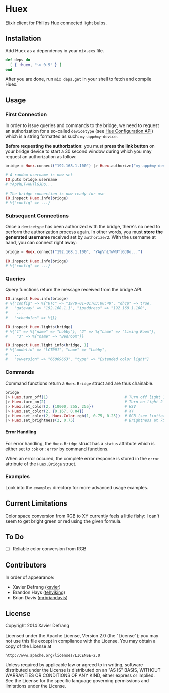 # Huex

Elixir client for Philips Hue connected light bulbs.

## Installation

Add Huex as a dependency in your `mix.exs` file.

```elixir
def deps do
  [ { :huex, "~> 0.5" } ]
end
```

After you are done, run `mix deps.get` in your shell to fetch and compile Huex.

## Usage

### First Connection

In order to issue queries and commands to the bridge, we need to request an authorization for a so-called `devicetype` (see [Hue Configuration API](http://www.developers.meethue.com/documentation/configuration-api)) which is a string formatted as such: `my-app#my-device`.

**Before requesting the authorization**: you must **press the link button** on your bridge device to start a 30 second window during which you may request an authorization as follow:

```elixir
bridge = Huex.connect("192.168.1.100") |> Huex.authorize("my-app#my-device")

# A random username is now set
IO.puts bridge.username
# YApVhLTwWUTlGJDo...

# The bridge connection is now ready for use
IO.inspect Huex.info(bridge)
# %{"config" => ...}

```

### Subsequent Connections

Once a `devicetype` has been authorized with the bridge, there's no need to perform the authorization process again. In other words, you must **store the generated username** received set by `authorize/2`. With the username at hand, you can connect right away:

```elixir
bridge = Huex.connect("192.168.1.100", "YApVhLTwWUTlGJDo...")

IO.inspect Huex.info(bridge)
# %{"config" => ...}

```

### Queries

Query functions return the message received from the bridge API.

```elixir
IO.inspect Huex.info(bridge)
# %{"config" => %{"UTC" => "1970-01-01T03:00:40", "dhcp" => true,
#   "gateway" => "192.168.1.1", "ipaddress" => "192.168.1.100",
#    ...
#   "schedules" => %{}}

IO.inspect Huex.lights(bridge)
# %{"1" => %{"name" => "Lobby"}, "2" => %{"name" => "Living Room"},
#    "3" => %{"name" => "Bedroom"}}

IO.inspect Huex.light_info(bridge, 1)
# %{"modelid" => "LCT001", "name" => "Lobby",
#   ...
#   "swversion" => "66009663", "type" => "Extended color light"}
```

### Commands

Command functions return a `Huex.Bridge` struct and are thus chainable.

```elixir
bridge
|> Huex.turn_off(1)                                  # Turn off light 1
|> Huex.turn_on(2)                                   # Turn on light 2
|> Huex.set_color(2, {10000, 255, 255})              # HSV
|> Huex.set_color(2, {0.167, 0.04})                  # XY
|> Huex.set_color(2, Huex.Color.rgb(1, 0.75, 0.25))  # RGB (see limitations)
|> Huex.set_brightness(2, 0.75)                      # Brightness at 75%
```

#### Error Handling

For error handling, the `Huex.Bridge` struct has a `status` attribute which is either set to `:ok` or `:error` by command functions.

When an error occured, the complete error response is stored in the `error` attribute of the `Huex.Bridge` struct.

### Examples

Look into the `examples` directory for more advanced usage examples.

## Current Limitations

Color space conversion from RGB to XY currently feels a little fishy: I can't seem to get bright green or red using the given formula.

## To Do

- [ ] Reliable color conversion from RGB

## Contributors

In order of appearance:

* Xavier Defrang ([xavier](https://github.com/xavier))
* Brandon Hays ([tehviking](https://github.com/tehviking))
* Brian Davis ([mrbriandavis](https://github.com/mrbriandavis))

## License

Copyright 2014 Xavier Defrang

Licensed under the Apache License, Version 2.0 (the "License"); you may not use this file except in compliance with the License. You may obtain a copy of the License at

```
http://www.apache.org/licenses/LICENSE-2.0
```

Unless required by applicable law or agreed to in writing, software distributed under the License is distributed on an "AS IS" BASIS, WITHOUT WARRANTIES OR CONDITIONS OF ANY KIND, either express or implied. See the License for the specific language governing permissions and limitations under the License.
